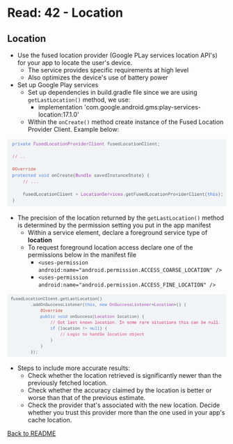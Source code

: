 # Read: 42 - Location

## Location

- Use the fused location provider (Google PLay services location API's) for your app to locate the user's device.
  - The service provides specific requirements at high level
  - Also optimizes the device's use of battery power
- Set up Google Play services
  - Set up dependencies in build.gradle file since we are using ```getLastLocation()``` method, we use:
    - implementation 'com.google.android.gms:play-services-location:17.1.0'
  - Within the ```onCreate()``` method create instance of the Fused Location Provider Client. Example below:

![Creating an instance of Fused Location Provider Client](img/fusedLocationProviderInstance.PNG)

- The precision of the location returned by the ```getLastLocation()``` method is determined by the permission setting you put in the app manifest
  - Within a service element, declare a foreground service type of **location**
  - To request foreground location access declare one of the permissions below in the manifest file
    - ```<uses-permission android:name="android.permission.ACCESS_COARSE_LOCATION" />```
    - ```<uses-permission android:name="android.permission.ACCESS_FINE_LOCATION" />```

![Setup for getLastLocation() method](img/getLastLocation.PNG)

- Steps to include more accurate results:
  - Check whether the location retrieved is significantly newer than the previously fetched location.
  - Check whether the accuracy claimed by the location is better or worse than that of the previous estimate.
  - Check the provider that's associated with the new location. Decide whether you trust this provider more than the one used in your app's cache location.

[Back to README](README.md)
